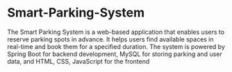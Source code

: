 # Smart-Parking-System
 The Smart Parking System is a web-based application that enables users to reserve parking spots in advance. It helps  users find available spaces in real-time and book them for a specified duration. The  system is powered by Spring Boot for backend development, MySQL for storing parking and user data, and HTML,  CSS, JavaScript for the frontend
